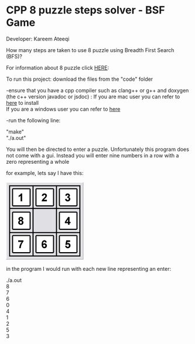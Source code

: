 # CPP 8 puzzle steps solver - BSF Game
 Developer: Kareem Ateeqi

 How many steps are taken to use 8 puzzle using Breadth First Search (BFS)?

 For information about 8 puzzle click [HERE](https://www.aiai.ed.ac.uk/~gwickler/eightpuzzle-uninf.html):


 To run this project:
 download the files from the "code" folder

 -ensure that you have a cpp compiler such as clang++ or g++ and doxygen (the c++ version javadoc or jsdoc) :
 If you are mac user you can refer to [here](https://formulae.brew.sh/formula/doxygen) to install <br>
 If you are a windows user you can refer to [here](https://www.doxygen.nl/manual/install.html)

-run the following line:

"make"<br>
"./a.out"<br>

You will then be directed to enter a puzzle. Unfortunately this program does not come with a gui. Instead you will enter nine numbers in a row with a zero representing a whole <br>

for example, lets say I have this:<br>
<br>
![An 8 puzzle configuration](8puzzle.png)

in the program I would run with each new line representing an enter:

./a.out<br>
8<br>
7<br>
6<br>
0<br>
4<br>
1<br>
2<br>
5<br>
3<br>
